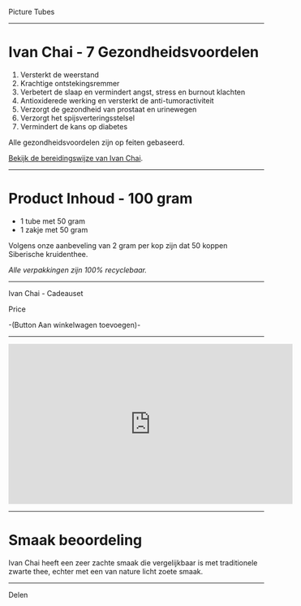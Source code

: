 




Picture Tubes 





---------------------------------------------------------------

# Ivan Chai - 7 Gezondheidsvoordelen

1. Versterkt de weerstand
2. Krachtige ontstekingsremmer
3. Verbetert de slaap en vermindert angst, stress en burnout klachten
4. Antioxiderede werking en versterkt de anti-tumoractiviteit
5. Verzorgt de gezondheid van prostaat en urinewegen
6. Verzorgt het spijsverteringsstelsel
7. Vermindert de kans op diabetes

Alle gezondheidsvoordelen zijn op feiten gebaseerd. 

[Bekijk de bereidingswijze van Ivan Chai](/review_required/articles/preparation-method-ivan-chai/nl.md).

---------------------------------------------------------------

# Product Inhoud - 100 gram
* 1 tube met 50 gram
* 1 zakje met 50 gram 

Volgens onze aanbeveling van 2 gram per kop zijn dat 50 koppen Siberische kruidenthee.

_Alle verpakkingen zijn 100% recyclebaar._

---------------------------------------------------------------


Ivan Chai - Cadeauset 

Price 

-(Button Aan winkelwagen toevoegen)-


---------------------------------------------------------------




<iframe width="560" height="315" src="https://www.youtube.com/embed/op2BjUHk06s" frameborder="0" allow="accelerometer; autoplay; encrypted-media; gyroscope; picture-in-picture" allowfullscreen></iframe>





---------------------------------------------------------------

# Smaak beoordeling
Ivan Chai heeft een zeer zachte smaak die vergelijkbaar is met traditionele zwarte thee, echter met een van nature licht zoete smaak.



---------------------------------------------------------------

Delen 

